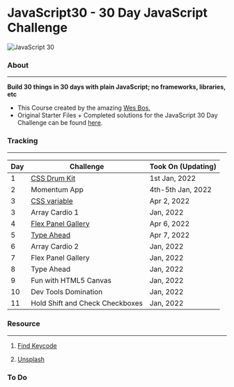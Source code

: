 # JavaScript30 - 30 Day JavaScript Challenge


![JavaScript 30](https://user-images.githubusercontent.com/82393165/147852440-d2d65daf-6ac9-44e6-a9f3-7fc264e93f81.png)

### About

----- 
**Build 30 things in 30 days with plain JavaScript; no frameworks, libraries, etc**

- This Course created by the amazing [Wes Bos.](https://github.com/wesbos)
- Original Starter Files + Completed solutions for the JavaScript 30 Day Challenge can be found [here](https://github.com/wesbos/JavaScript30).

### Tracking
----

| Day | Challenge | Took On (Updating)|
| --- | --- | --- |
| 1 | [CSS Drum Kit](https://uni-meang.github.io/JavaScript30/Drum%20kit/) | 1st Jan, 2022 |
| 2 | Momentum App|  4th-5th Jan, 2022 |
| 3 | [CSS variable](https://uni-meang.github.io/JavaScript30/Playing%20with%20CSS%20variables%20and%20JS/)| Apr 2, 2022|
| 3 | Array Cardio 1 |  Jan, 2022 |
| 4 | [Flex Panel Gallery](https://uni-meang.github.io/JavaScript30/Flex%20Panels%20Image%20Gallery/) | Apr 6, 2022 |
| 5 | [Type Ahead](https://uni-meang.github.io/JavaScript30/Ajax%20Type%20Ahead/)| Apr 7, 2022 |
| 6 | Array Cardio 2 | Jan, 2022 |
| 7 | Flex Panel Gallery | Jan, 2022 |
| 8 | Type Ahead | Jan, 2022 |
| 9 | Fun with HTML5 Canvas | Jan, 2022 |
| 10 | Dev Tools Domination | Jan, 2022 |
| 11 | Hold Shift and Check Checkboxes | Jan, 2022 |

### Resource
-----

1. [Find Keycode](http://keycode.info/)

2. [Unsplash](https://unsplash.com/)



### To Do 


